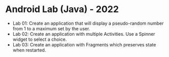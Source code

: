 # Android Lab (Java) - 2022
- Lab 01: Create an application that will display a pseudo-random number from 1 to a maximum set by the user.
- Lab 02: Create an application with multiple Activities. Use a Spinner widget to select a choice.
- Lab 03: Create an application with Fragments which preserves state when restarted.
